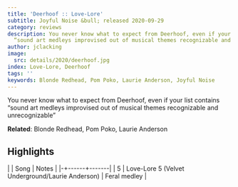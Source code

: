 ```yaml
---
title: 'Deerhoof :: Love-Lore'
subtitle: Joyful Noise &bull; released 2020-09-29
category: reviews
description: You never know what to expect from Deerhoof, even if your list contains
  “sound art medleys improvised out of musical themes recognizable and unrecognizable”
author: jclacking
image:
  src: details/2020/deerhoof.jpg
index: Love-Lore, Deerhoof
tags: ''
keywords: Blonde Redhead, Pom Poko, Laurie Anderson, Joyful Noise
---
```

You never know what to expect from Deerhoof, even if your list contains “sound art medleys improvised out of musical themes recognizable and unrecognizable”<!--more-->

**Related**: Blonde Redhead, Pom Poko, Laurie Anderson

## Highlights

| | Song | Notes |
|-+------+-------|
| 5 | Love-Lore 5 (Velvet Underground/Laurie Anderson) | Feral medley |

